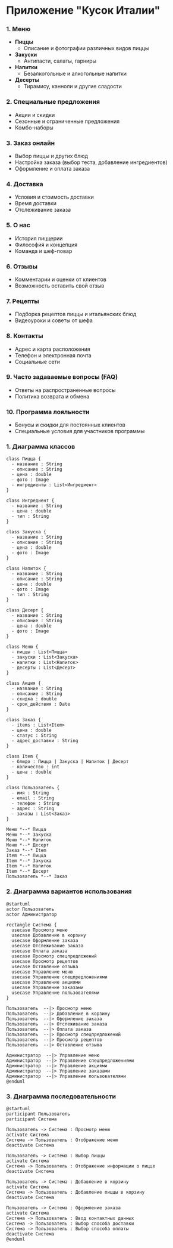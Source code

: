 # Приложение "Кусок Италии"

### 1. Меню
- **Пиццы**
  - Описание и фотографии различных видов пиццы
- **Закуски**
  - Антипасти, салаты, гарниры
- **Напитки**
  - Безалкогольные и алкогольные напитки
- **Десерты**
  - Тирамису, канноли и другие сладости

### 2. Специальные предложения
- Акции и скидки
- Сезонные и ограниченные предложения
- Комбо-наборы

### 3. Заказ онлайн
- Выбор пиццы и других блюд
- Настройка заказа (выбор теста, добавление ингредиентов)
- Оформление и оплата заказа

### 4. Доставка
- Условия и стоимость доставки
- Время доставки
- Отслеживание заказа

### 5. О нас
- История пиццерии
- Философия и концепция
- Команда и шеф-повар

### 6. Отзывы
- Комментарии и оценки от клиентов
- Возможность оставить свой отзыв

### 7. Рецепты
- Подборка рецептов пиццы и итальянских блюд
- Видеоуроки и советы от шефа

### 8. Контакты
- Адрес и карта расположения
- Телефон и электронная почта
- Социальные сети

### 9. Часто задаваемые вопросы (FAQ)
- Ответы на распространенные вопросы
- Политика возврата и обмена

### 10. Программа лояльности
- Бонусы и скидки для постоянных клиентов
- Специальные условия для участников программы

### 1. Диаграмма классов
```mermaid
class Пицца {
  - название : String
  - описание : String
  - цена : double
  - фото : Image
  - ингредиенты : List<Ингредиент>
}

class Ингредиент {
  - название : String
  - цена : double
  - тип : String 
}

class Закуска {
  - название : String
  - описание : String
  - цена : double
  - фото : Image
}

class Напиток {
  - название : String
  - описание : String
  - цена : double
  - фото : Image
  - тип : String
}

class Десерт {
  - название : String
  - описание : String
  - цена : double
  - фото : Image
}

class Меню {
  - пиццы : List<Пицца>
  - закуски : List<Закуска>
  - напитки : List<Напиток>
  - десерты : List<Десерт>
}

class Акция {
  - название : String
  - описание : String
  - скидка : double
  - срок_действия : Date
}

class Заказ {
  - items : List<Item>
  - цена : double
  - статус : String
  - адрес_доставки : String
}

class Item {
  - блюдо : Пицца | Закуска | Напиток | Десерт
  - количество : int
  - цена : double
}

class Пользователь {
  - имя : String
  - email : String
  - телефон : String
  - адрес : String
  - заказы : List<Заказ>
}

Меню *--* Пицца
Меню *--* Закуска
Меню *--* Напиток
Меню *--* Десерт
Заказ *--* Item
Item *--* Пицца
Item *--* Закуска
Item *--* Напиток
Item *--* Десерт
Пользователь *--* Заказ
```

### 2. Диаграмма вариантов использования

```mermaid
@startuml
actor Пользователь
actor Администратор

rectangle Система {
  usecase Просмотр меню
  usecase Добавление в корзину
  usecase Оформление заказа
  usecase Отслеживание заказа
  usecase Оплата заказа
  usecase Просмотр спецпредложений
  usecase Просмотр рецептов
  usecase Оставление отзыва
  usecase Управление меню
  usecase Управление спецпредложениями
  usecase Управление акциями
  usecase Управление заказами
  usecase Управление пользователями
}

Пользователь  --|> Просмотр меню
Пользователь  --|> Добавление в корзину
Пользователь  --|> Оформление заказа
Пользователь  --|> Отслеживание заказа
Пользователь  --|> Оплата заказа
Пользователь  --|> Просмотр спецпредложений
Пользователь  --|> Просмотр рецептов
Пользователь  --|> Оставление отзыва

Администратор  --|> Управление меню
Администратор  --|> Управление спецпредложениями
Администратор  --|> Управление акциями
Администратор  --|> Управление заказами
Администратор  --|> Управление пользователями
@enduml
```

### 3. Диаграмма последовательности
```mermaid
@startuml
participant Пользователь
participant Система

Пользователь -> Система : Просмотр меню
activate Система
Система -> Пользователь : Отображение меню
deactivate Система

Пользователь -> Система : Выбор пиццы
activate Система
Система -> Пользователь : Отображение информации о пицце
deactivate Система

Пользователь -> Система : Добавление в корзину
activate Система
Система -> Пользователь : Добавление пиццы в корзину
deactivate Система

Пользователь -> Система : Оформление заказа
activate Система
Система -> Пользователь : Ввод контактных данных
Система -> Пользователь : Выбор способа доставки
Система -> Пользователь : Выбор способа оплаты
deactivate Система
@enduml
```
